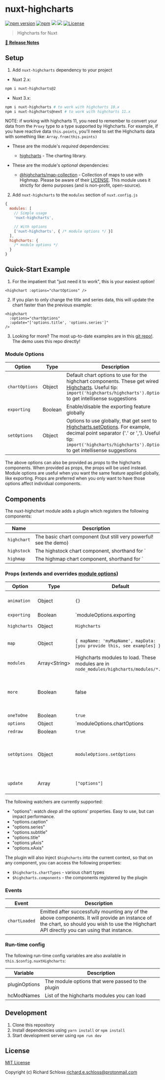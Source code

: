 # nuxt-highcharts

[![npm version][npm-version-src]][npm-version-href]
[![npm][npm-downloads-src]][npm-downloads-href]
[![](https://gitlab.com/richardeschloss/nuxt-highcharts/badges/master/pipeline.svg)](https://gitlab.com/richardeschloss/nuxt-highcharts)
[![](https://gitlab.com/richardeschloss/nuxt-highcharts/badges/master/coverage.svg)](https://gitlab.com/richardeschloss/nuxt-highcharts)
[![License][license-src]][license-href]

> Highcharts for Nuxt

[📖 **Release Notes**](./CHANGELOG.md)

## Setup

1. Add `nuxt-highcharts` dependency to your project

* Nuxt 2.x:
```bash
npm i nuxt-highcharts@2
```

* Nuxt 3.x:
```bash
npm i nuxt-highcharts # to work with highcharts 10.x
npm i nuxt-highcharts@next # to work with highcharts 11.x
```

NOTE: if working with highcharts 11, you need to remember to convert your data from the `Proxy` type to a type supported by Highcharts. For example, if you have reactive data `this.points`, you'll need to set the Highcharts data with something like: `Array.from(this.points)`


- These are the module's *required* dependencies:
  *  [highcharts](https://www.npmjs.com/package/highcharts) - The charting library.

- These are the module's *optional* dependencies:
  * [@highcharts/map-collection](https://www.npmjs.com/package/@highcharts/map-collection) - Collection of maps to use with Highmap. Please be aware of their [LICENSE](https://github.com/highcharts/map-collection-dist/blob/master/LICENSE.md). This module uses it strictly for demo purposes (and is non-profit, open-source). 


2. Add `nuxt-highcharts` to the `modules` section of `nuxt.config.js`

```js
{
  modules: [
    // Simple usage
    'nuxt-highcharts',

    // With options
    ['nuxt-highcharts', { /* module options */ }]
  ],
  highcharts: {
    /* module options */
  }
}
```

## Quick-Start Example

1. For the impatient that "just need it to work", this is your easiest option! 
```
<highchart :options="chartOptions" />
```

2. If you plan to only change the title and series data, this will update the chart faster than the previous example:
```
<highchart 
  :options="chartOptions" 
  :update="['options.title', 'options.series']" 
/>
```

3. Looking for more? The most up-to-date examples are in this [git repo!](https://github.com/richardeschloss/nuxt-highcharts). The demo uses this repo directly!

### Module Options

| Option | Type |  Description |
| ---| --- | --- |
| `chartOptions` | Object | Default chart options to use for the highchart components. These get wired to [Highcharts](https://api.highcharts.com/highcharts). Useful tip: `import('highcharts/highcharts').Options` to get intellisense suggestions |
|`exporting` | Boolean | Enable/disable the exporting feature globally |
| `setOptions` | Object | Options to use globally, that get sent to [Highcharts.setOptions](https://api.highcharts.com/highcharts). For example, decimal point separator ('.' or ','). Useful tip: `import('highcharts/highcharts').Options` to get intellisense suggestions |

The above options can also be provided as *props* to the highcharts components. When provided as props, the props will be used instead. Module options are useful when you want the same feature applied globally, like exporting. Props are preferred when you only want to have those options affect individual components.

## Components
The nuxt-highchart module adds a plugin which registers the following components:

| Name | Description |
| --- | --- |
| `highchart` | The basic chart component (but still very powerful! see the demo) |
| `highstock` | The highstock chart component, shorthand for `<highchart :modules="['stock']" /> |
| `highmap` | The highmap chart component, shorthand for `<highchart :modules="['map']" /> |

### Props (extends and overrides [module options](#module-options))

| Option | Type | Default |  Description |
| ---| --- | --- | --- |
| `animation` | Object | `{}` | Animation options [Chart.update](https://api.highcharts.com/class-reference/Highcharts.Chart#update). This is where you can specify animation duration. |
|`exporting` | Boolean | `moduleOptions.exporting || false` |Enable/disable the exporting feature globally |
| `highcharts` | Object | `Highcharts` | The `Highcharts` instance to use, defaults to an instance imported by the plugin.
| `map` | Object | `{ mapName: 'myMapName', mapData: [you provide this, see examples] } ` | Options for the [Highmap chart](https://www.highcharts.com/maps/demo). The `mapData` can be either the JSON or string pointing to the json file |
| `modules` | Array\<String\> | Highcharts modules to load. These modules are in `node_modules/highcharts/modules/*.js` |
| `more` | Boolean | false | Enable/disable highcharts-more. Some charts, such as polar and bubble, require this to be enabled. NOTE: Highcharts library deliberately leaves out the features to avoid bloating the library. Only specify `more` when you want those extra features |
| `oneToOne` | Boolean | `true` | One-to-One option for [Chart.update](https://api.highcharts.com/class-reference/Highcharts.Chart#update) |
| `options` | Object | `moduleOptions.chartOptions || {}` | Default chart options to use for the highchart components. These get wired to [Highcharts](https://api.highcharts.com/highcharts). Useful tip: `import('highcharts/highcharts').Options` to get intellisense suggestions |
| `redraw` | Boolean | `true` | Redraw option for [Chart.update](https://api.highcharts.com/class-reference/Highcharts.Chart#update) |
| `setOptions` | Object | `moduleOptions.setOptions` | Options to use globally, that get sent to [Highcharts.setOptions](https://api.highcharts.com/highcharts). For example, decimal point separator ('.' or ','). Useful tip: `import('highcharts/highcharts').Options` to get intellisense suggestions |
| `update` | Array | `["options"]` | Contains an array of specific options to watch. Is extremely useful for speeding up the reactivity! Default: ["options"]. 

The following watchers are currently supported: 
  * "options": watch *deep* all the options' properties. Easy to use, but can impact performance.
  * "options.caption"
  * "options.series"
  * "options.subtitle"
  * "options.title"
  * "options.yAxis"
  * "options.xAxis" 


The plugin will also inject `$highcharts` into the current context, so that on any component, you can access the following properties:
* `$highcharts.chartTypes` - various chart types
* `$highcharts.components` - the components registered by the plugin

### Events

| Event | Description |
| --- | --- |
| `chartLoaded` | Emitted after successfully mounting any of the above components. It will provide an instance of the chart, so should you wish to use the Highchart API directly you can using that instance. |

### Run-time config

The following run-time config variables are also available in `this.$config.nuxtHighcharts`:

| Variable | Description |
| --- | --- |
| pluginOptions | The module options that were passed to the plugin |
| hcModNames | List of the highcharts modules you can load |

## Development

1. Clone this repository
2. Install dependencies using `yarn install` or `npm install`
3. Start development server using `npm run dev`

## License

[MIT License](./LICENSE)

Copyright (c) Richard Schloss <richard.e.schloss@protonmail.com>

<!-- Badges -->
[npm-version-src]: https://img.shields.io/npm/v/nuxt-highcharts
[npm-version-href]: https://npmjs.com/package/nuxt-highcharts

[npm-downloads-src]: https://img.shields.io/npm/dt/nuxt-highcharts.svg
[npm-downloads-href]: https://npmjs.com/package/nuxt-highcharts

[github-actions-ci-src]: https://github.com/richardeschloss/nuxt-highcharts/workflows/ci/badge.svg
[github-actions-ci-href]: https://github.com/richardeschloss/nuxt-highcharts/actions?query=workflow%3Aci

[codecov-src]: https://img.shields.io/codecov/c/github/richardeschloss/nuxt-highcharts.svg
[codecov-href]: https://codecov.io/gh/richardeschloss/nuxt-highcharts

[license-src]: https://img.shields.io/npm/l/nuxt-highcharts.svg
[license-href]: https://npmjs.com/package/nuxt-highcharts
